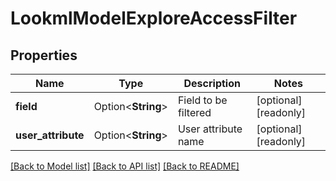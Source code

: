 # LookmlModelExploreAccessFilter

## Properties

Name | Type | Description | Notes
------------ | ------------- | ------------- | -------------
**field** | Option<**String**> | Field to be filtered | [optional][readonly]
**user_attribute** | Option<**String**> | User attribute name | [optional][readonly]

[[Back to Model list]](../README.md#documentation-for-models) [[Back to API list]](../README.md#documentation-for-api-endpoints) [[Back to README]](../README.md)


